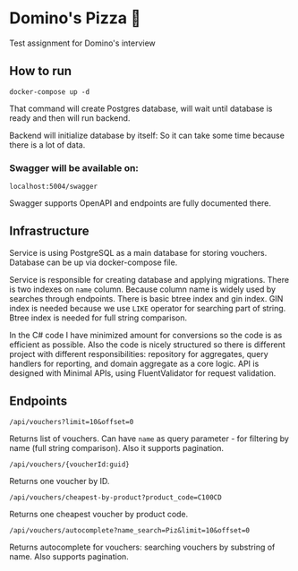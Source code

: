 # Domino's Pizza 🍕
Test assignment for Domino's interview

## How to run

`docker-compose up -d`

That command will create Postgres database, will wait until database is ready and then will run backend.

Backend will initialize database by itself: So it can take some time because there is a lot of data.

### Swagger will be available on:
`localhost:5004/swagger`

Swagger supports OpenAPI and endpoints are fully documented there.

## Infrastructure

Service is using PostgreSQL as a main database for storing vouchers. Database can be up via docker-compose file.

Service is responsible for creating database and applying migrations. There is two indexes on `name` column. Because column name is widely used by searches through endpoints. There is basic btree index and gin index. GIN index is needed because we use `LIKE` operator for searching part of string. Btree index is needed for full string comparison.

In the C# code I have minimized amount for conversions so the code is as efficient as possible. Also the code is nicely structured so there is different project with different responsibilities: repository for aggregates, query handlers for reporting, and domain aggregate as a core logic. API is designed with Minimal APIs, using FluentValidator for request validation.

## Endpoints
`/api/vouchers?limit=10&offset=0`

Returns list of vouchers.
Can have `name` as query parameter - for filtering by name (full string comparison). Also it supports pagination.

`/api/vouchers/{voucherId:guid}`

Returns one voucher by ID.

`/api/vouchers/cheapest-by-product?product_code=C100CD`

Returns one cheapest voucher by product code.

`/api/vouchers/autocomplete?name_search=Piz&limit=10&offset=0`

Returns autocomplete for vouchers: searching vouchers by substring of name. Also supports pagination.
